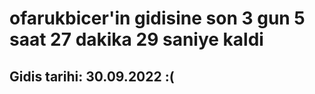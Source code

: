 # ofarukbicer'in gidisine son 3 gun 5 saat 27 dakika 29 saniye kaldi

## Gidis tarihi: 30.09.2022 :(